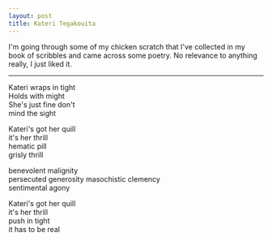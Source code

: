 ```yaml
---
layout: post
title: Kateri Tegakouita
---
```

I'm going through some of my chicken scratch that I've collected in my book of scribbles and came across some poetry. No relevance to anything really, I just liked it.

***

Kateri wraps in tight  
Holds with might  
She's just fine don't  
mind the sight

Kateri's got her quill  
it's her thrill  
hematic pill  
grisly thrill

benevolent malignity  
persecuted generosity
masochistic clemency  
sentimental agony

Kateri's got her quill  
it's her thrill  
push in tight  
it has to be real
